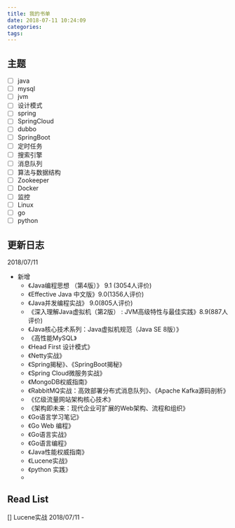 ```yaml
---
title: 我的书单
date: 2018-07-11 10:24:09
categories:
tags:
---
```

## 主题
- [ ] java
- [ ] mysql
- [ ] jvm
- [ ] 设计模式
- [ ] spring
- [ ] SpringCloud
- [ ] dubbo
- [ ] SpringBoot
- [ ] 定时任务
- [ ] 搜索引擎
- [ ] 消息队列
- [ ] 算法与数据结构
- [ ] Zookeeper
- [ ] Docker
- [ ] 监控
- [ ] Linux
- [ ] go
- [ ] python

## 更新日志
2018/07/11
* 新增
    * 《Java编程思想 （第4版）》 9.1 (3054人评价)
    * 《Effective Java 中文版》9.0(1356人评价)
    * 《Java并发编程实战》 9.0(805人评价)
    * 《深入理解Java虚拟机（第2版） : JVM高级特性与最佳实践》8.9(887人评价)
    * 《Java核心技术系列：Java虚拟机规范（Java SE 8版）》
    * 《高性能MySQL》
    * 《Head First 设计模式》
    * 《Netty实战》
    * 《Spring揭秘》、《SpringBoot揭秘》
    * 《Spring Cloud微服务实战》
    * 《MongoDB权威指南》
    * 《RabbitMQ实战：高效部署分布式消息队列》、《Apache Kafka源码剖析》
    * 《亿级流量网站架构核心技术》
    * 《架构即未来：现代企业可扩展的Web架构、流程和组织》
    * 《Go语言学习笔记》
    * 《Go Web 编程》
    * 《Go语言实战》
    * 《Go语言编程》
    * 《Java性能权威指南》
    * 《Lucene实战》
    * 《python 实践》
    * 

## Read List
[] Lucene实战 2018/07/11 - 